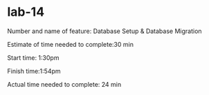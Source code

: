 # lab-14


Number and name of feature: Database Setup & Database Migration

Estimate of time needed to complete:30 min

Start time: 1:30pm

Finish time:1:54pm

Actual time needed to complete: 24 min